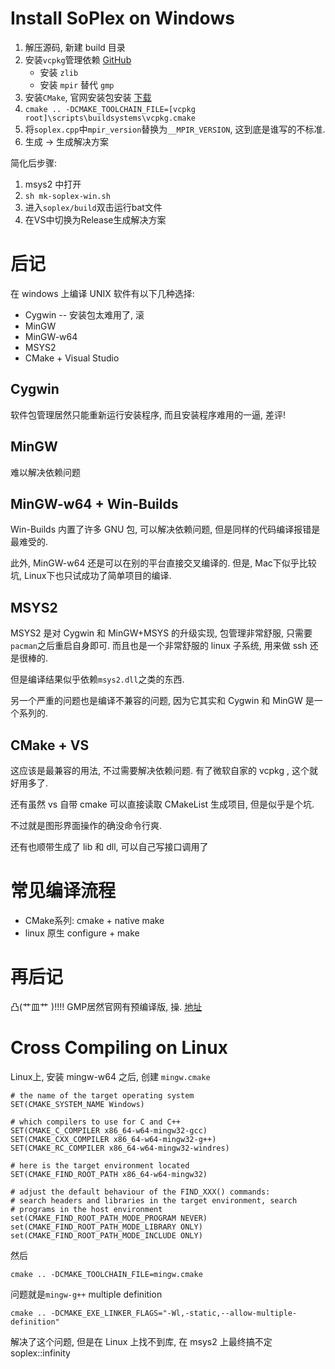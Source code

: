 # Install SoPlex on Windows
1. 解压源码, 新建 build 目录
2. 安装`vcpkg`管理依赖 [GitHub](https://github.com/Microsoft/vcpkg)
    + 安装 `zlib`
    + 安装 `mpir` 替代 `gmp`
3. 安装`CMake`, 官网安装包安装 [下载](https://cmake.org/files/v3.13/cmake-3.13.0-rc3-win64-x64.msi)
4. `cmake .. -DCMAKE_TOOLCHAIN_FILE=[vcpkg root]\scripts\buildsystems\vcpkg.cmake`
5. 将`soplex.cpp`中`mpir_version`替换为`__MPIR_VERSION`, 这到底是谁写的不标准.
6. 生成 -> 生成解决方案

简化后步骤:
1. msys2 中打开
2. `sh mk-soplex-win.sh`
3. 进入`soplex/build`双击运行bat文件
4. 在VS中切换为Release生成解决方案

# 后记
在 windows 上编译 UNIX 软件有以下几种选择:
+ Cygwin -- 安装包太难用了, 滚
+ MinGW
+ MinGW-w64
+ MSYS2
+ CMake + Visual Studio

## Cygwin
软件包管理居然只能重新运行安装程序, 而且安装程序难用的一逼, 差评!

## MinGW
难以解决依赖问题

## MinGW-w64 + Win-Builds
Win-Builds 内置了许多 GNU 包, 可以解决依赖问题, 但是同样的代码编译报错是最难受的.

此外, MinGW-w64 还是可以在别的平台直接交叉编译的. 但是, Mac下似乎比较坑, Linux下也只试成功了简单项目的编译. 

## MSYS2
MSYS2 是对  Cygwin 和 MinGW+MSYS 的升级实现, 包管理非常舒服, 只需要`pacman`之后重启自身即可. 而且也是一个非常舒服的 linux 子系统, 用来做 ssh 还是很棒的.

但是编译结果似乎依赖`msys2.dll`之类的东西.

另一个严重的问题也是编译不兼容的问题, 因为它其实和 Cygwin 和 MinGW 是一个系列的.

## CMake + VS
这应该是最兼容的用法, 不过需要解决依赖问题. 有了微软自家的 vcpkg , 这个就好用多了. 

还有虽然 vs 自带 cmake 可以直接读取 CMakeList 生成项目, 但是似乎是个坑.

不过就是图形界面操作的确没命令行爽.
 
还有也顺带生成了 lib 和 dll, 可以自己写接口调用了

# 常见编译流程
+ CMake系列: cmake + native make
+ linux 原生 configure + make 

# 再后记
凸(艹皿艹 )!!!! GMP居然官网有预编译版, 操. [地址](https://cs.nyu.edu/~exact/core/gmp/index.html)

# Cross Compiling on Linux
Linux上, 安装  mingw-w64 之后, 创建 `mingw.cmake`
```
# the name of the target operating system
SET(CMAKE_SYSTEM_NAME Windows)

# which compilers to use for C and C++
SET(CMAKE_C_COMPILER x86_64-w64-mingw32-gcc)
SET(CMAKE_CXX_COMPILER x86_64-w64-mingw32-g++)
SET(CMAKE_RC_COMPILER x86_64-w64-mingw32-windres)

# here is the target environment located
SET(CMAKE_FIND_ROOT_PATH x86_64-w64-mingw32)

# adjust the default behaviour of the FIND_XXX() commands:
# search headers and libraries in the target environment, search
# programs in the host environment
set(CMAKE_FIND_ROOT_PATH_MODE_PROGRAM NEVER)
set(CMAKE_FIND_ROOT_PATH_MODE_LIBRARY ONLY)
set(CMAKE_FIND_ROOT_PATH_MODE_INCLUDE ONLY)
```
然后
```
cmake .. -DCMAKE_TOOLCHAIN_FILE=mingw.cmake
```
问题就是`mingw-g++` multiple definition 
```
cmake .. -DCMAKE_EXE_LINKER_FLAGS="-Wl,-static,--allow-multiple-definition"
```
解决了这个问题, 但是在 Linux 上找不到库, 在 msys2 上最终搞不定 soplex::infinity